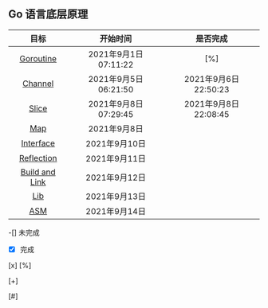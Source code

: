 ## Go 语言底层原理



|            目标             |       开始时间        |       是否完成        |
| :-------------------------: | :-------------------: | :-------------------: |
|  [Goroutine](Goroutine.md)  | 2021年9月1日 07:11:22 |          [%]          |
|    [Channel](channel.md)    | 2021年9月5日 06:21:50 | 2021年9月6日 22:50:23 |
|      [Slice](slice.md)      | 2021年9月8日 07:29:45 | 2021年9月8日 22:08:45 |
|        [Map](map.md)        |     2021年9月8日      |                       |
|  [Interface](Interface.md)  |     2021年9月10日     |                       |
| [Reflection](reflection.md) |     2021年9月11日     |                       |
| [Build and Link](build.md)  |     2021年9月12日     |                       |
|        [Lib](lib.md)        |     2021年9月13日     |                       |
|        [ASM](asm.md)        |     2021年9月14日     |                       |

-[] 未完成

-[x] 完成

[x]
[%]

[+]

[#]

<!-- 尚未开始的任务，文本行以[-]开头；
正在进行的任务，文本行以[%]开头；
已经完成的任务，文本行以[+]开头；
已经废弃的任务，文本行以[#]开头。 -->

